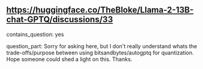 ## https://huggingface.co/TheBloke/Llama-2-13B-chat-GPTQ/discussions/33

contains_question: yes

question_part: 
Sorry for asking here, but I don't really understand whats the trade-offs/purpose between using bitsandbytes/autogptq for quantization. 
Hope someone could shed a light on this. Thanks.